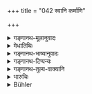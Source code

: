 +++
title = "042 स्वानि कर्माणि"

+++

<details><summary>गङ्गानथ-मूलानुवादः</summary>

For men following their respective occupations,—even though living at a distance,—come to be liked by the people, while they remain firm in their own duties.—(42)
</details>

<details><summary>मेधातिथिः</summary>

पूर्वोक्तस्य जानपदादेर् धर्मस्य दृष्टादृष्टतानेन प्रदर्श्यते । **स्वानि कर्माणि** कुलस्थित्यनुरूपाणि ये कुर्वन्ति ते दूरस्था अपि **प्रिया भवन्ति** । सर्वस्यान्यो निकटवर्ती संसर्गातिशयात् प्रियो भवति । स्वकर्मकारी तु दूरस्थ एव प्रियः । **स्वे स्वे कर्मण्य् अवस्थिता** इत्य् अनेन परकर्माननुष्ठानम् आह । ये न परकर्माणि कुर्वन्ति ते सर्वस्य प्रिया भवन्तीति श्लोकार्थः ॥ ८.४२ ॥
</details>

<details><summary>गङ्गानथ-भाष्यानुवादः</summary>

This verse shows that the aforesaid ‘local’ and other laws serve both visible (temporal) and invisible (spiritual) purposes.

‘*Their respective occupations*,’—in accordance with the condition of their families;—the men who follow these^(‘)*come to be liked*.’ As a rule it is only men living near each other that come to be liked; but the man who follows his own occupation is liked also when he is at a distance.

‘*While they remain firm in their own duties*’;—this stands for not encroaching upon the work of other persons;—the meaning of the verse being that—‘those who do not encroach upon the work of others come to be liked by all men.’—(42).
</details>

<details><summary>गङ्गानथ-टिप्पन्यः</summary>

This verse is quoted in *Kṛtyakalpataru* (6b).
</details>

<details><summary>गङ्गानथ-तुल्य-वाक्यानि</summary>

*Śukranīti* (4.5.92, 100).—‘Those customs that have been introduced in
the country, caste or race should be maintained in the same condition.
Those whose customs have been received by traditions and have been
practised by their own ancestors are not to he condemned for following
them.’

*Atrisaṃhitā* (12).—(Same as Manu.)
</details>

<details><summary>भारुचिः</summary>

सामयिकधर्मानुपालनप्रशंएयम् (?), प्ररोचनार्था ॥ ८.४२ ॥
</details>

<details><summary>Bühler</summary>

042	For men who follow their particular occupations and abide by their particular duty, become dear to people, though they may live at a distance.
</details>
